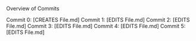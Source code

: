 Overview of Commits

Commit 0: [CREATES File.md]
Commit 1: [EDITS File.md]
Commit 2: [EDITS File.md]
Commit 3: [EDITS File.md]
Commit 4: [EDITS File.md]
Commit 5: [EDITS File.md]
